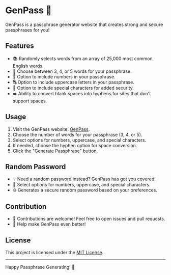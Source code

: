 # GenPass 🚀

GenPass is a passphrase generator website that creates strong and secure passphrases for you!

## Features

- 📚 Randomly selects words from an array of 25,000 most common English words.
- 🤔 Choose between 3, 4, or 5 words for your passphrase.
- 🔢 Option to include numbers in your passphrase.
- 🔠 Option to include uppercase letters in your passphrase.
- 🌟 Option to include special characters for added security.
- ➡️ Ability to convert blank spaces into hyphens for sites that don't support spaces.

## Usage

1. Visit the GenPass website: [GenPass](https://z1shivam.github.io/GenPass/).
2. Choose the number of words for your passphrase (3, 4, or 5).
3. Select options for numbers, uppercase, and special characters.
4. If needed, choose the hyphen option for space conversion.
5. Click the "Generate Passphrase" button.

## Random Password

- 💡 Need a random password instead? GenPass has got you covered!
- 🔄 Select options for numbers, uppercase, and special characters.
- 🌐 Generates a secure random password based on your preferences.

## Contribution

- 🤝 Contributions are welcome! Feel free to open issues and pull requests.
- 🌈 Help make GenPass even better!

## License

This project is licensed under the [MIT License](LICENSE).

---

Happy Passphrase Generating! 🎉
